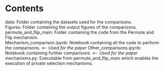 # Contents

data: Folder containing the datasets used for the comparisons.    
Figures: Folder containing the output figures of the comparisons.    
permute_and_flip_main: Folder containing the code from the Permute and Flip mechanism.     
Mechanism_comparison.ipynb: Notebook containing all the code to perform the comparisons.    <-- *Used for the paper*
Other_comparisons.ipynb: Notebook containing further comparisons.     <-- *Used for the paper*
mechanisms.py: Executable from permute_and_flip_main which enables the execution of private selection mechanisms.     
